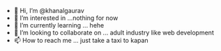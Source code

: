 - 👋 Hi, I’m @khanalgaurav
- 👀 I’m interested in ...nothing for now
- 🌱 I’m currently learning ... hehe
- 💞️ I’m looking to collaborate on ... adult industry like web development
- 📫 How to reach me ... just take a taxi to kapan

<!---
khanalgaurav/khanalgaurav is a ✨ special ✨ repository because its `README.md` (this file) appears on your GitHub profile.
You can click the Preview link to take a look at your changes.
--->
